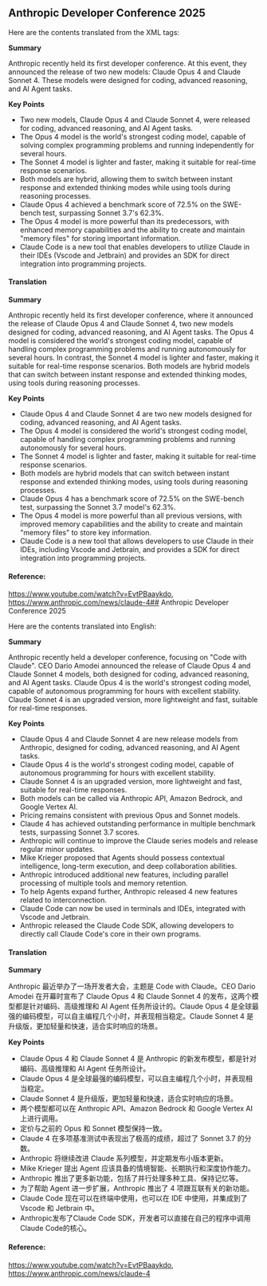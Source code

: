 ## Anthropic Developer Conference 2025

Here are the contents translated from the XML tags:

**Summary**

Anthropic recently held its first developer conference. At this event, they announced the release of two new models: Claude Opus 4 and Claude Sonnet 4. These models were designed for coding, advanced reasoning, and AI Agent tasks.

**Key Points**

* Two new models, Claude Opus 4 and Claude Sonnet 4, were released for coding, advanced reasoning, and AI Agent tasks.
* The Opus 4 model is the world's strongest coding model, capable of solving complex programming problems and running independently for several hours.
* The Sonnet 4 model is lighter and faster, making it suitable for real-time response scenarios.
* Both models are hybrid, allowing them to switch between instant response and extended thinking modes while using tools during reasoning processes.
* Claude Opus 4 achieved a benchmark score of 72.5% on the SWE-bench test, surpassing Sonnet 3.7's 62.3%.
* The Opus 4 model is more powerful than its predecessors, with enhanced memory capabilities and the ability to create and maintain "memory files" for storing important information.
* Claude Code is a new tool that enables developers to utilize Claude in their IDEs (Vscode and Jetbrain) and provides an SDK for direct integration into programming projects.

#### Translation 

**Summary**

Anthropic recently held its first developer conference, where it announced the release of Claude Opus 4 and Claude Sonnet 4, two new models designed for coding, advanced reasoning, and AI Agent tasks. The Opus 4 model is considered the world's strongest coding model, capable of handling complex programming problems and running autonomously for several hours. In contrast, the Sonnet 4 model is lighter and faster, making it suitable for real-time response scenarios. Both models are hybrid models that can switch between instant response and extended thinking modes, using tools during reasoning processes.

**Key Points**

* Claude Opus 4 and Claude Sonnet 4 are two new models designed for coding, advanced reasoning, and AI Agent tasks.
* The Opus 4 model is considered the world's strongest coding model, capable of handling complex programming problems and running autonomously for several hours.
* The Sonnet 4 model is lighter and faster, making it suitable for real-time response scenarios.
* Both models are hybrid models that can switch between instant response and extended thinking modes, using tools during reasoning processes.
* Claude Opus 4 has a benchmark score of 72.5% on the SWE-bench test, surpassing the Sonnet 3.7 model's 62.3%.
* The Opus 4 model is more powerful than all previous versions, with improved memory capabilities and the ability to create and maintain "memory files" to store key information.
* Claude Code is a new tool that allows developers to use Claude in their IDEs, including Vscode and Jetbrain, and provides a SDK for direct integration into programming projects.

#### Reference: 

https://www.youtube.com/watch?v=EvtPBaaykdo, https://www.anthropic.com/news/claude-4## Anthropic Developer Conference 2025

Here are the contents translated into English:

**Summary**

Anthropic recently held a developer conference, focusing on "Code with Claude". CEO Dario Amodei announced the release of Claude Opus 4 and Claude Sonnet 4 models, both designed for coding, advanced reasoning, and AI Agent tasks. Claude Opus 4 is the world's strongest coding model, capable of autonomous programming for hours with excellent stability. Claude Sonnet 4 is an upgraded version, more lightweight and fast, suitable for real-time responses.

**Key Points**

* Claude Opus 4 and Claude Sonnet 4 are new release models from Anthropic, designed for coding, advanced reasoning, and AI Agent tasks.
* Claude Opus 4 is the world's strongest coding model, capable of autonomous programming for hours with excellent stability.
* Claude Sonnet 4 is an upgraded version, more lightweight and fast, suitable for real-time responses.
* Both models can be called via Anthropic API, Amazon Bedrock, and Google Vertex AI.
* Pricing remains consistent with previous Opus and Sonnet models.
* Claude 4 has achieved outstanding performance in multiple benchmark tests, surpassing Sonnet 3.7 scores.
* Anthropic will continue to improve the Claude series models and release regular minor updates.
* Mike Krieger proposed that Agents should possess contextual intelligence, long-term execution, and deep collaboration abilities.
* Anthropic introduced additional new features, including parallel processing of multiple tools and memory retention.
* To help Agents expand further, Anthropic released 4 new features related to interconnection.
* Claude Code can now be used in terminals and IDEs, integrated with Vscode and Jetbrain.
* Anthropic released the Claude Code SDK, allowing developers to directly call Claude Code's core in their own programs.

#### Translation 

**Summary**

 Anthropic 最近举办了一场开发者大会，主题是 Code with Claude。CEO Dario Amodei 在开幕时宣布了 Claude Opus 4 和 Claude Sonnet 4 的发布，这两个模型都是针对编码、高级推理和 AI Agent 任务所设计的。Claude Opus 4 是全球最强的编码模型，可以自主编程几个小时，并表现相当稳定。Claude Sonnet 4 是升级版，更加轻量和快速，适合实时响应的场景。

**Key Points**

* Claude Opus 4 和 Claude Sonnet 4 是 Anthropic 的新发布模型，都是针对编码、高级推理和 AI Agent 任务所设计。
* Claude Opus 4 是全球最强的编码模型，可以自主编程几个小时，并表现相当稳定。
* Claude Sonnet 4 是升级版，更加轻量和快速，适合实时响应的场景。
* 两个模型都可以在 Anthropic API、Amazon Bedrock 和 Google Vertex AI 上进行调用。
* 定价与之前的 Opus 和 Sonnet 模型保持一致。
* Claude 4 在多项基准测试中表现出了极高的成绩，超过了 Sonnet 3.7 的分数。
* Anthropic 将继续改进 Claude 系列模型，并定期发布小版本更新。
* Mike Krieger 提出 Agent 应该具备的情境智能、长期执行和深度协作能力。
* Anthropic 推出了更多新功能，包括了并行处理多种工具、保持记忆等。
* 为了帮助 Agent 进一步扩展，Anthropic 推出了 4 项跟互联有关的新功能。
* Claude Code 现在可以在终端中使用，也可以在 IDE 中使用，并集成到了 Vscode 和 Jetbrain 中。
* Anthropic发布了Claude Code SDK，开发者可以直接在自己的程序中调用Claude Code的核心。

#### Reference: 

https://www.youtube.com/watch?v=EvtPBaaykdo, https://www.anthropic.com/news/claude-4